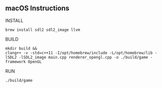 ## macOS Instructions

INSTALL

```
brew install sdl2 sdl2_image llvm
```

BUILD

```
mkdir build &&
clang++ -v -std=c++11 -I/opt/homebrew/include -L/opt/homebrew/lib -lSDL2 -lSDL2_image main.cpp renderer_opengl.cpp -o ./build/game -framework OpenGL
```

RUN

```
./build/game
```
